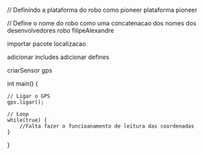 // Definindo a plataforma do robo como pioneer
plataforma pioneer

// Define o nome do robo como uma concatenacao dos nomes dos desenvolvedores
robo filipeAlexandre

importar pacote localizacao

adicionar includes
adicionar defines

criarSensor gps

int main() {

    // Ligar o GPS
    gps.ligar();
    
    // Loop
    while(true) {
        //Falta fazer o funcioanamento de leitura das coordenadas
    }
}